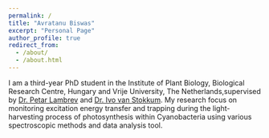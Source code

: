 ```yaml
---
permalink: /
title: "Avratanu Biswas"
excerpt: "Personal Page"
author_profile: true
redirect_from: 
  - /about/
  - /about.html
---
```


I am a third-year PhD student in the Institute of Plant Biology, Biological Research Centre, Hungary and Vrije University, The Netherlands,supervised by
[Dr. Petar Lambrev](http://www.brc.hu/en/research/institute-of-plant-biology/plant-light-perception-and-utilization-research-unit/photosynthetic-membranes-group) and [Dr. Ivo van Stokkum](http://www.few.vu.nl/~ivo/). My research focus on monitoring excitation energy transfer and trapping during the light-harvesting process of photosynthesis within Cyanobacteria using various spectroscopic methods and data analysis tool.



